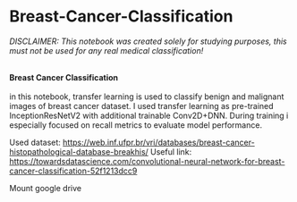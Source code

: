 # Breast-Cancer-Classification

<i>DISCLAIMER: This notebook was created solely for studying purposes, this must not be used for any real medical classification!</i><br><br>


<b>Breast Cancer Classification</b><br><br>
in this notebook, transfer learning is used to classify benign and malignant images of breast cancer dataset. I used transfer learning as pre-trained InceptionResNetV2 with additional trainable Conv2D+DNN. During training i especially focused on recall metrics to evaluate model performance.


Used dataset: https://web.inf.ufpr.br/vri/databases/breast-cancer-histopathological-database-breakhis/
Useful link: https://towardsdatascience.com/convolutional-neural-network-for-breast-cancer-classification-52f1213dcc9

Mount google drive
